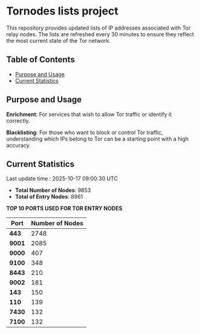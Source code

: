 # Tornodes lists project

This repository provides updated lists of IP addresses associated with Tor relay nodes. The lists are refreshed every 30 minutes to ensure they reflect the most current state of the Tor network.

## Table of Contents

- [Purpose and Usage](#purpose-and-usage)
- [Current Statistics](#current-statistics)


## Purpose and Usage

**Enrichment**: For services that wish to allow Tor traffic or identify it correctly.

**Blacklisting**: For those who want to block or control Tor traffic, understanding which IPs belong to Tor can be a starting point with a high accuracy.

## Current Statistics

Last update time : 2025-10-17 09:00:30 UTC

- **Total Number of Nodes**: 9853
- **Total of Entry Nodes**: 8961

**TOP 10 PORTS USED FOR TOR ENTRY NODES**

| **Port** | **Number of Nodes** |
|------|-----------------|
| **443**   | 2748  |
| **9001**   | 2085  |
| **9000**   | 407  |
| **9100**   | 348  |
| **8443**   | 210  |
| **9002**   | 181  |
| **143**   | 150  |
| **110**   | 139  |
| **7430**   | 132  |
| **7100**   | 132  |

